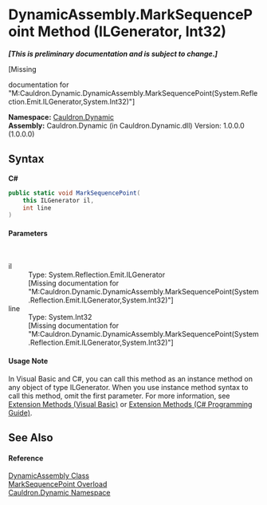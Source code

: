 # DynamicAssembly.MarkSequencePoint Method (ILGenerator, Int32)
 _**\[This is preliminary documentation and is subject to change.\]**_

\[Missing <summary> documentation for "M:Cauldron.Dynamic.DynamicAssembly.MarkSequencePoint(System.Reflection.Emit.ILGenerator,System.Int32)"\]

**Namespace:**&nbsp;<a href="N_Cauldron_Dynamic">Cauldron.Dynamic</a><br />**Assembly:**&nbsp;Cauldron.Dynamic (in Cauldron.Dynamic.dll) Version: 1.0.0.0 (1.0.0.0)

## Syntax

**C#**<br />
``` C#
public static void MarkSequencePoint(
	this ILGenerator il,
	int line
)
```


#### Parameters
&nbsp;<dl><dt>il</dt><dd>Type: System.Reflection.Emit.ILGenerator<br />\[Missing <param name="il"/> documentation for "M:Cauldron.Dynamic.DynamicAssembly.MarkSequencePoint(System.Reflection.Emit.ILGenerator,System.Int32)"\]</dd><dt>line</dt><dd>Type: System.Int32<br />\[Missing <param name="line"/> documentation for "M:Cauldron.Dynamic.DynamicAssembly.MarkSequencePoint(System.Reflection.Emit.ILGenerator,System.Int32)"\]</dd></dl>

#### Usage Note
In Visual Basic and C#, you can call this method as an instance method on any object of type ILGenerator. When you use instance method syntax to call this method, omit the first parameter. For more information, see <a href="http://msdn.microsoft.com/en-us/library/bb384936.aspx">Extension Methods (Visual Basic)</a> or <a href="http://msdn.microsoft.com/en-us/library/bb383977.aspx">Extension Methods (C# Programming Guide)</a>.

## See Also


#### Reference
<a href="T_Cauldron_Dynamic_DynamicAssembly">DynamicAssembly Class</a><br /><a href="Overload_Cauldron_Dynamic_DynamicAssembly_MarkSequencePoint">MarkSequencePoint Overload</a><br /><a href="N_Cauldron_Dynamic">Cauldron.Dynamic Namespace</a><br />